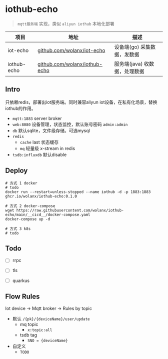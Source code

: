 # iothub-echo

> `mqtt服务端` 实现，类似 `aliyun iothub` 本地化部署

项目 | 地址 | 描述
----|-----|-----
iot-echo | [github.com/wolanx/iot-echo](https://github.com/wolanx/iot-echo) | 设备端(go) 采集数据，发数据
iothub-echo | [github.com/wolanx/iothub-echo](https://github.com/wolanx/iothub-echo) | 服务端(java) 收数据，处理数据

## Intro

只依赖redis，部署出iot服务端。同时兼容aliyun iot设备，在私有化场景，替换iothub的作用。

- `mqtt:1883` server broker
- `web:8080` 设备管理，状态监控，默认账号密码 `admin:admin`
- `db` 默认sqlite，文件级存储。可选mysql
- `redis`
  - `cache` last 状态缓存
  - `mq` 轻量级 x-stream in redis
- `tsdb:influxdb` 默认disable


## Deploy

```shell
# 方式 1 docker
# todo
docker run --restart=unless-stopped --name iothub -d -p 1883:1883 ghcr.io/wolanx/iothub-echo:0.1.0

# 方式 2 docker-compose
wget https://raw.githubusercontent.com/wolanx/iothub-echo/main/__cicd__/docker-compose.yaml
docker-compose up -d

# 方式 3 k8s
# todo
```


## Todo

- [ ] rrpc
- [ ] tls
- [ ] quarkus


## Flow Rules

Iot device -> Mqtt broker -> Rules by topic

- 默认 `/{pk}/{deviceName}/user/update`
  - mq topic
    - `x:topic:all`
  - tsdb tag
    - `SNO = {deviceName}`
- 自定义
  - `TODO`
